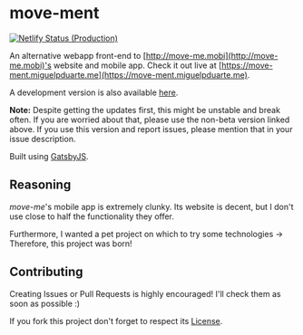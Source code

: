 # move-ment

[![Netlify Status (Production)](https://api.netlify.com/api/v1/badges/d8b63afe-6e19-4938-a765-e674831fb029/deploy-status)](https://app.netlify.com/sites/move-ment/deploys)

An alternative webapp front-end to [http://move-me.mobi](http://move-me.mobi)'s website and mobile app. Check it out live at [https://move-ment.miguelpduarte.me](https://move-ment.miguelpduarte.me).

A development version is also available [here](https://move-ment-dev.netlify.com).

**Note:** Despite getting the updates first, this might be unstable and break often. If you are worried about that, please use the non-beta version linked above. If you use this version and report issues, please mention that in your issue description.

Built using [GatsbyJS](https://www.gatsbyjs.org/).

## Reasoning

*move-me*'s mobile app is extremely clunky. Its website is decent, but I don't use close to half the functionality they offer.

Furthermore, I wanted a pet project on which to try some technologies -> Therefore, this project was born!

## Contributing

Creating Issues or Pull Requests is highly encouraged! I'll check them as soon as possible :)

If you fork this project don't forget to respect its [License](https://choosealicense.com/licenses/gpl-3.0/).